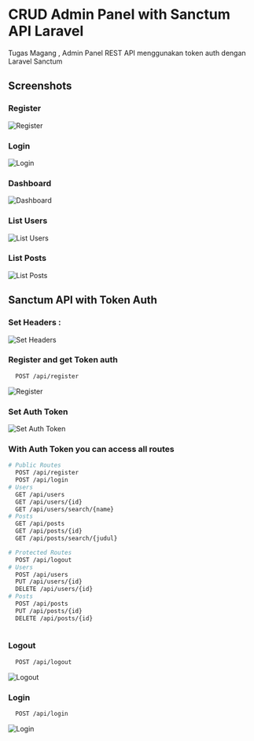 
# CRUD Admin Panel with Sanctum API Laravel

Tugas Magang , Admin Panel REST API menggunakan token auth dengan Laravel Sanctum



## Screenshots

### Register 
![Register](https://github.com/BagusFary/CRUDSanctumAPI/blob/master/screenshots/Screenshot_1.jpg?raw=true)

### Login
![Login](https://github.com/BagusFary/CRUDSanctumAPI/blob/master/screenshots/Screenshot_2.jpg?raw=true)

### Dashboard
![Dashboard](https://github.com/BagusFary/CRUDSanctumAPI/blob/master/screenshots/Screenshot_3.jpg?raw=true)

### List Users
![List Users](https://github.com/BagusFary/CRUDSanctumAPI/blob/master/screenshots/Screenshot_4.jpg?raw=true)

### List Posts
![List Posts](https://github.com/BagusFary/CRUDSanctumAPI/blob/master/screenshots/Screenshot_5.jpg?raw=true)

## Sanctum API with Token Auth


### Set Headers : 
![Set Headers](https://github.com/BagusFary/CRUDSanctumAPI/blob/master/screenshots/Screenshot_6.jpg?raw=true)

### Register and get Token auth

```bash
  POST /api/register
```
![Register](https://github.com/BagusFary/CRUDSanctumAPI/blob/master/screenshots/Screenshot_7.jpg?raw=true)

### Set Auth Token
![Set Auth Token](https://github.com/BagusFary/CRUDSanctumAPI/blob/master/screenshots/Screenshot_8.jpg?raw=true)
 
### With Auth Token you can access all routes
```bash
# Public Routes
  POST /api/register
  POST /api/login
# Users 
  GET /api/users
  GET /api/users/{id}
  GET /api/users/search/{name}
# Posts
  GET /api/posts
  GET /api/posts/{id}
  GET /api/posts/search/{judul}

# Protected Routes
  POST /api/logout
# Users 
  POST /api/users
  PUT /api/users/{id}
  DELETE /api/users/{id}
# Posts
  POST /api/posts
  PUT /api/posts/{id}
  DELETE /api/posts/{id}
  
```

### Logout

```bash
  POST /api/logout
```
![Logout](https://github.com/BagusFary/CRUDSanctumAPI/blob/master/screenshots/Screenshot_10.jpg?raw=true)

### Login
```bash
  POST /api/login
```
![Login](https://github.com/BagusFary/CRUDSanctumAPI/blob/master/screenshots/Screenshot_9.jpg?raw=true)




